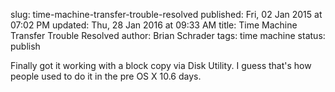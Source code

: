 slug: time-machine-transfer-trouble-resolved
published: Fri, 02 Jan 2015 at 07:02 PM
updated: Thu, 28 Jan 2016 at 09:33 AM
title: Time Machine Transfer Trouble Resolved
author: Brian Schrader
tags: time machine
status: publish

Finally got it working with a block copy via Disk Utility. I guess that's how people used to do it in the pre OS X 10.6 days. 

[1]: http://support.apple.com/en-us/HT202380
